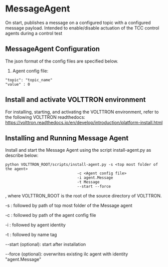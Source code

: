 # MessageAgent

On start, publishes a message on a configured topic with a configured message payload. 
 Intended to enable/disable actuation of the TCC control agents during a control test

## MessageAgent Configuration

The json format of the config files are specified below. 

1.  Agent config file:

````
"topic": "topic_name"
"value" : 0
````

## Install and activate VOLTTRON environment
For installing, starting, and activating the VOLTTRON environment, refer to the following VOLTTRON readthedocs: 
https://volttron.readthedocs.io/en/develop/introduction/platform-install.html

## Installing and Running Message Agent
Install and start the Message Agent using the script install-agent.py as describe below:

```
python VOLTTRON_ROOT/scripts/install-agent.py -s <top most folder of the agent> 
                                -c <Agent config file>
                                -i agent.Message
                                -t Message
                                --start --force
```

, where VOLTTRON_ROOT is the root of the source directory of VOLTTRON.

-s : followed by path of top most folder of the Message agent

-c : followed by path of the agent config file

-i : followed by agent identity

-t : followed by name tag
 
--start (optional): start after installation

--force (optional): overwrites existing ilc agent with identity "agent.Message"  
